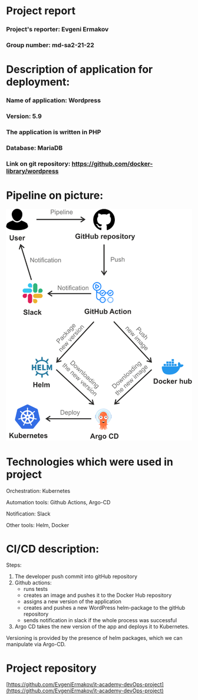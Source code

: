 # Project report #

### Project's reporter: Evgeni Ermakov ###

### Group number: md-sa2-21-22 ###

# Description of application for deployment: #

### Name of application: Wordpress ###

### Version: 5.9 ###

### The application is written in PHP ###

### Database: MariaDB ###

### Link on git repository: https://github.com/docker-library/wordpress ###

# Pipeline on picture: #

![Deployment phases](steps.png)

# Technologies which were used in project #

Orchestration: Kubernetes

Automation tools: Github Actions, Argo-CD

Notification: Slack

Other tools: Helm, Docker

# CI/CD description: #

Steps:
1) The developer push commit into gitHub repository
2) Github actions: 
   - runs tests
   - creates an image and pushes it to the Docker Hub repository
   - assigns a new version of the application
   - creates and pushes a new WordPress helm-package to the gitHub repository
   - sends notification in slack if the whole process was successful 
3) Argo CD takes the new version of the app and deploys it to Kubernetes.

Versioning is provided by the presence of helm packages, which we can manipulate via Argo-CD.

# Project repository #

[https://github.com/EvgeniErmakov/it-academy-devOps-project](https://github.com/EvgeniErmakov/it-academy-devOps-project)
